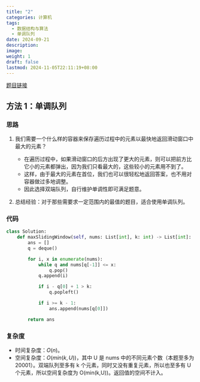 ```yaml
---
title: "2"
categories: 计算机
tags:
  - 数据结构与算法
  - 单调队列
date: 2024-09-21
description: 
image: 
weight: 1
draft: false
lastmod: 2024-11-05T22:11:19+08:00
---
```

[题目链接](https://leetcode.cn/problems/sliding-window-maximum/description/?envType=study-plan-v2&envId=top-100-liked)

## 方法 1：单调队列

### 思路

1.  我们需要一个什么样的容器来保存遍历过程中的元素以最快地返回滑动窗口中最大的元素？
	- 在遍历过程中，如果滑动窗口的后方出现了更大的元素，则可以把前方比它小的元素都弹出，因为我们只看最大的，这些较小的元素用不到了。
	- 这样，由于最大的元素在首位，我们也可以很轻松地返回答案，也不用对容器做过多地调整。
	- 因此选择双端队列，自行维护单调性即可满足题意。

2. 总结经验：对于那些需要求一定范围内的最值的题目，适合使用单调队列。

### 代码

```python
class Solution:
    def maxSlidingWindow(self, nums: List[int], k: int) -> List[int]:
        ans = []
        q = deque()

        for i, x in enumerate(nums):
            while q and nums[q[-1]] <= x:
                q.pop()
            q.append(i)

            if i - q[0] + 1 > k:
                q.popleft()

            if i >= k - 1:
                ans.append(nums[q[0]])

        return ans
```

### 复杂度
- 时间复杂度：$O(n)$。
- 空间复杂度：$O(min(k, U))$，其中 U 是 nums 中的不同元素个数（本题至多为 20001）。双端队列至多有 k 个元素，同时又没有重复元素，所以也至多有 U 个元素，所以空间复杂度为 O(min(k,U))。返回值的空间不计入。


